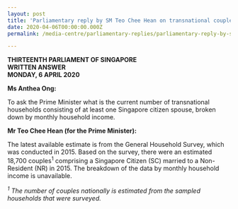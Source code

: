 ```yaml
---
layout: post
title: 'Parliamentary reply by SM Teo Chee Hean on transnational couples by monthly household income'
date: 2020-04-06T00:00:00.000Z
permalink: /media-centre/parliamentary-replies/parliamentary-reply-by-sm-teo-chee-hean-on-transnational-couples-by-monthly-household-income/

---
```



**THIRTEENTH PARLIAMENT OF SINGAPORE  
WRITTEN ANSWER   
MONDAY, 6 APRIL 2020**  

**Ms Anthea Ong:**

To ask the Prime Minister what is the current number of transnational households consisting of at least one Singapore citizen spouse, broken down by monthly household income.

**Mr Teo Chee Hean (for the Prime Minister):**

The latest available estimate is from the General Household Survey, which was conducted in 2015. Based on the survey, there were an estimated 18,700 couples<sup>1</sup> comprising a Singapore Citizen (SC) married to a Non-Resident (NR) in 2015.  The breakdown of the data by monthly household income is unavailable. 

*<sup>1</sup> The number of couples nationally is estimated from the sampled households that were surveyed.*

